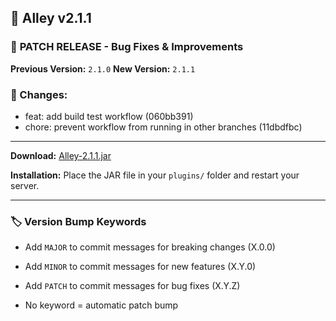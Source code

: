 ## 🎉 Alley v2.1.1

### 🔧 **PATCH RELEASE** - Bug Fixes & Improvements

**Previous Version:** `2.1.0`
**New Version:** `2.1.1`

### 📝 Changes:

- feat: add build test workflow (060bb391)
- chore: prevent workflow from running in other branches (11dbdfbc)

---
**Download:** [Alley-2.1.1.jar](https://github.com/RevereInc/alley-practice/releases/download/v2.1.1/Alley-2.1.1.jar)

**Installation:** Place the JAR file in your `plugins/` folder and restart your server.

---
### 🏷️ Version Bump Keywords

- Add `MAJOR` to commit messages for breaking changes (X.0.0)

- Add `MINOR` to commit messages for new features (X.Y.0)

- Add `PATCH` to commit messages for bug fixes (X.Y.Z)

- No keyword = automatic patch bump

